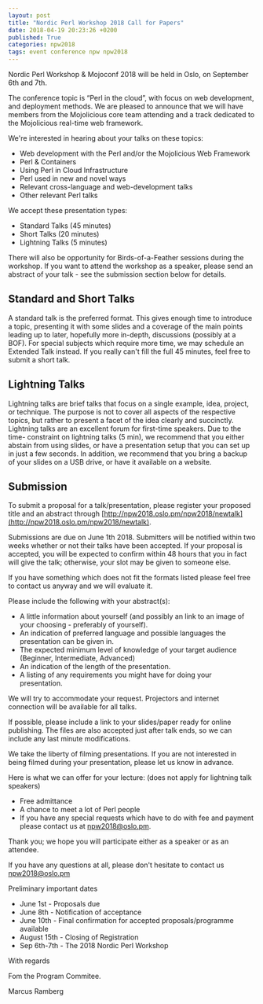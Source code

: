 ```yaml
---
layout: post
title: "Nordic Perl Workshop 2018 Call for Papers"
date: 2018-04-19 20:23:26 +0200
published: True
categories: npw2018
tags: event conference npw npw2018
---
```


Nordic Perl Workshop & Mojoconf 2018 will be held in Oslo, on September 6th
and 7th.

The conference topic is “Perl in the cloud”, with focus on web development,
and deployment methods. We are pleased to announce that we will have members
from the Mojolicious core team attending and a track dedicated to the
Mojolicious real-time web framework.

We're interested in hearing about your talks on these topics:

* Web development with the Perl and/or the Mojolicious Web Framework
* Perl & Containers
* Using Perl in Cloud Infrastructure
* Perl used in new and novel ways
* Relevant cross-language and web-development talks
* Other relevant Perl talks

We accept these presentation types:

* Standard Talks (45 minutes)
* Short Talks (20 minutes)
* Lightning Talks (5 minutes)

There will also be opportunity for Birds-of-a-Feather sessions during the
workshop. If you want to attend the workshop as a speaker, please send an
abstract of your talk - see the submission section below for details.

## Standard and Short Talks

A standard talk is the preferred format. This gives enough time to introduce a
topic, presenting it with some slides and a coverage of the main points leading
up to later, hopefully more in-depth, discussions (possibly at a BOF). For
special subjects which require more time, we may schedule an Extended Talk
instead. If you really can't fill the full 45 minutes, feel free to submit a
short talk.

## Lightning Talks

Lightning talks are brief talks that focus on a single example, idea, project,
or technique. The purpose is not to cover all aspects of the respective topics,
but rather to present a facet of the idea clearly and succinctly. Lightning
talks are an excellent forum for first-time speakers. Due to the time-
constraint on lightning talks (5 min), we recommend that you either abstain
from using slides, or have a presentation setup that you can set up in just a
few seconds. In addition, we recommend that you bring a backup of your slides
on a USB drive, or have it available on a website.

## Submission

To submit a proposal for a talk/presentation, please register your proposed
title and an abstract through
[http://npw2018.oslo.pm/npw2018/newtalk](http://npw2018.oslo.pm/npw2018/newtalk).

Submissions are due on June 1th 2018. Submitters will be notified within two
weeks whether or not their talks have been accepted.  If your proposal is
accepted, you will be expected to confirm within 48 hours that you in fact
will give the talk; otherwise, your slot may be given to someone else.

If you have something which does not fit the formats listed please feel free
to contact us anyway and we will evaluate it.

Please include the following with your abstract(s):

* A little information about yourself (and possibly an link to an image of your
  choosing - preferably of yourself).
* An indication of preferred language and possible languages the presentation
  can be given in.
* The expected minimum level of knowledge of your target audience (Beginner,
  Intermediate, Advanced)
* An indication of the length of the presentation.
* A listing of any requirements you might have for doing your presentation.

We will try to accommodate your request. Projectors and internet connection
will be available for all talks.

If possible, please include a link to your slides/paper ready for online
publishing. The files are also accepted just after talk ends, so we can
include any last minute modifications.

We take the liberty of filming presentations. If you are not interested in
being filmed during your presentation, please let us know in advance.

Here is what we can offer for your lecture: (does not apply for lightning talk
speakers)

* Free admittance
* A chance to meet a lot of Perl people
* If you have any special requests which have to do with fee and payment please
  contact us at <npw2018@oslo.pm>.

Thank you; we hope you will participate either as a speaker or as an attendee.

If you have any questions at all, please don't hesitate to contact us
<npw2018@oslo.pm>

Preliminary important dates

* June 1st - Proposals due
* June 8th  - Notification of acceptance
* June 10th - Final confirmation for accepted proposals/programme available
* August 15th - Closing of Registration
* Sep 6th-7th - The 2018 Nordic Perl Workshop

With regards

Fom the Program Commitee.

Marcus Ramberg
